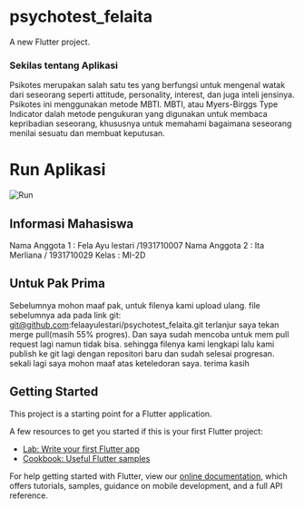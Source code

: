 # psychotest_felaita

A new Flutter project.

### Sekilas tentang Aplikasi

Psikotes merupakan salah satu tes yang berfungsi untuk mengenal watak dari seseorang seperti attitude, personality, interest, dan juga inteli jensinya. Psikotes ini menggunakan metode MBTI.  MBTI, atau  Myers-Birggs Type Indicator dalah metode pengukuran yang digunakan untuk membaca kepribadian seseorang, khususnya untuk memahami bagaimana seseorang menilai sesuatu dan membuat keputusan.


# Run Aplikasi

![Run](assets/run.gif)

## Informasi Mahasiswa
Nama Anggota 1 : Fela Ayu lestari /1931710007
Nama Anggota 2 : Ita Merliana / 1931710029
Kelas : MI-2D


## Untuk Pak Prima
Sebelumnya mohon maaf pak, untuk filenya kami upload ulang. file sebelumnya ada pada link git: git@github.com:felaayulestari/psychotest_felaita.git terlanjur saya tekan merge pull(masih 55% progres). Dan saya sudah mencoba untuk mem pull request lagi namun tidak bisa. sehingga filenya kami lengkapi lalu kami publish ke git lagi dengan repositori baru dan sudah selesai progresan. sekali lagi saya mohon maaf atas keteledoran saya. terima kasih

## Getting Started

This project is a starting point for a Flutter application.

A few resources to get you started if this is your first Flutter project:

- [Lab: Write your first Flutter app](https://flutter.dev/docs/get-started/codelab)
- [Cookbook: Useful Flutter samples](https://flutter.dev/docs/cookbook)

For help getting started with Flutter, view our
[online documentation](https://flutter.dev/docs), which offers tutorials,
samples, guidance on mobile development, and a full API reference.
